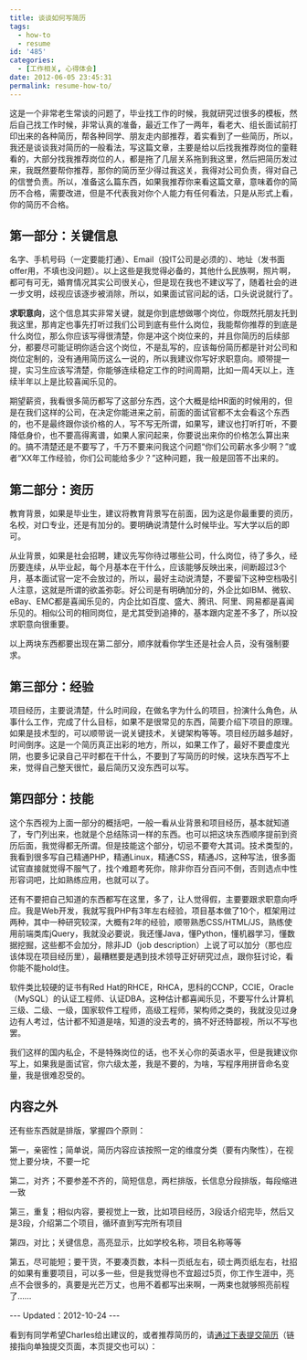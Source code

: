 ```yaml
---
title: 谈谈如何写简历
tags:
  - how-to
  - resume
id: '485'
categories:
  - [工作相关, 心得体会]
date: 2012-06-05 23:45:31
permalink: resume-how-to/
---
```


这是一个非常老生常谈的问题了，毕业找工作的时候，我就研究过很多的模板，然后自己找工作时候，非常认真的准备，最近工作了一两年，看老大、组长面试前打印出来的各种简历，帮各种同学、朋友走内部推荐，着实看到了一些简历，所以，我还是谈谈我对简历的一般看法，写这篇文章，主要是给以后找我推荐岗位的童鞋看的，大部分找我推荐岗位的人，都是拖了几层关系拖到我这里，然后把简历发过来，我既然要帮你推荐，那你的简历至少得过我这关，我得对公司负责，得对自己的信誉负责。所以，准备这么篇东西，如果我推荐你来看这篇文章，意味着你的简历不合格，需要改进，但是不代表我对你个人能力有任何看法，只是从形式上看，你的简历不合格。
<!-- more -->
## 第一部分：关键信息

名字、手机号码（一定要能打通）、Email（投IT公司是必须的）、地址（发书面offer用，不填也没问题）。以上这些是我觉得必备的，其他什么民族啊，照片啊，都可有可无，婚育情况其实公司很关心，但是现在我也不建议写了，随着社会的进一步文明，歧视应该逐步被消除，所以，如果面试官问起的话，口头说说就行了。

**求职意向**，这个信息其实非常关键，就是你到底想做哪个岗位，你既然托朋友托到我这里，那肯定也事先打听过我们公司到底有些什么岗位，我能帮你推荐的到底是什么岗位，那么你应该写得很清楚，你是冲这个岗位来的，并且你简历的后续部分，都要尽可能证明你适合这个岗位，不是乱写的，应该每份简历都是针对公司和岗位定制的，没有通用简历这么一说的，所以我建议你写好求职意向。顺带提一提，实习生应该写清楚，你能够连续稳定工作的时间周期，比如一周4天以上，连续半年以上是比较喜闻乐见的。

期望薪资，我看很多简历都写了这部分东西，这个大概是给HR面的时候用的，但是在我们这样的公司，在决定你能进来之前，前面的面试官都不太会看这个东西的，也不是最终跟你谈价格的人，写不写无所谓，如果写，建议也打听打听，不要降低身价，也不要高得离谱，如果人家问起来，你要说出来你的价格怎么算出来的。搞不清楚还是不要写了，千万不要来问我这个问题“你们公司薪水多少啊？”或者“XX年工作经验，你们公司能给多少？”这种问题，我一般是回答不出来的。

## 第二部分：资历

教育背景，如果是毕业生，建议将教育背景写在前面，因为这是你最重要的资历，名校，对口专业，还是有加分的。要明确说清楚什么时候毕业。写大学以后的即可。

从业背景，如果是社会招聘，建议先写你待过哪些公司，什么岗位，待了多久，经历要连续，从毕业起，每个月基本在干什么，应该能够反映出来，间断超过3个月，基本面试官一定不会放过的，所以，最好主动说清楚，不要留下这种空档吸引人注意，这就是所谓的欲盖弥彰。好公司是有明确加分的，外企比如IBM、微软、eBay、EMC都是喜闻乐见的，内企比如百度、盛大、腾讯、阿里、网易都是喜闻乐见的。相似公司的相同岗位，是尤其受到追捧的，基本跟内定差不多了，所以投求职意向很重要。

以上两块东西都要出现在第二部分，顺序就看你学生还是社会人员，没有强制要求。

## 第三部分：经验

项目经历，主要说清楚，什么时间段，在做名字为什么的项目，扮演什么角色，从事什么工作，完成了什么目标，如果不是很常见的东西，简要介绍下项目的原理。如果是技术型的，可以顺带说一说关键技术，关键架构等等。项目经历越多越好，时间倒序。这是一个简历真正出彩的地方，所以，如果工作了，最好不要虚度光阴，也要多记录自己平时都在干什么，不要到了写简历的时候，这块东西写不上来，觉得自己整天很忙，最后简历又没东西可以写。

## 第四部分：技能

这个东西视为上面一部分的概括吧，一般一看从业背景和项目经历，基本就知道了，专门列出来，也就是个总结陈词一样的东西。也可以把这块东西顺序提前到资历后面，我觉得都无所谓。但是技能这个部分，切忌不要夸大其词。技术类型的，我看到很多写自己精通PHP，精通Linux，精通CSS，精通JS，这种写法，很多面试官直接就觉得不服气了，找个难题考死你，除非你百分百问不倒，否则选点中性形容词吧，比如熟练应用，也就可以了。

还有不要把自己知道的东西都写在这里，多了，让人觉得假，主要要跟求职意向呼应。我是Web开发，我就写我PHP有3年左右经验，项目基本做了10个，框架用过两种，其中一种研究较深，大概有2年的经验，顺带熟悉CSS/HTML/JS，熟练使用前端类库jQuery，我就没必要说，我还懂Java，懂Python，懂机器学习，懂数据挖掘，这些都不会加分，除非JD（job description）上说了可以加分（那也应该体现在项目经历里），最糟糕要是遇到技术领导正好研究过点，跟你狂讨论，看你能不能hold住。

软件类比较硬的证书有Red Hat的RHCE，RHCA，思科的CCNP，CCIE，Oracle（MySQL）的认证工程师、认证DBA，这种估计都喜闻乐见，不要写什么计算机三级、二级、一级，国家软件工程师，高级工程师，架构师之类的，我就没见过身边有人考过，估计都不知道是啥，知道的没去考的，搞不好还特鄙视，所以不写也罢。

我们这样的国内私企，不是特殊岗位的话，也不关心你的英语水平，但是我建议你写上，如果我是面试官，你六级太差，我是不要的，为啥，写程序用拼音命名变量，我是很难忍受的。

## 内容之外

还有些东西就是排版，掌握四个原则：

第一，亲密性；简单说，简历内容应该按照一定的维度分类（要有内聚性），在视觉上要分块，不要一坨

第二，对齐；不要参差不齐的，简短信息，两栏排版，长信息分段排版，每段缩进一致

第三，重复；相似内容，要视觉上一致，比如项目经历，3段话介绍完毕，然后又是3段，介绍第二个项目，循环直到写完所有项目

第四，对比；关键信息，高亮显示，比如学校名称，项目名称等等

第五，尽可能短；要干货，不要凑页数，本科一页纸左右，硕士两页纸左右，社招的如果有重要项目，可以多一些，但是我觉得也不宜超过5页，你工作生涯中，亮点不会很多的，真要是光芒万丈，也用不着都写出来啊，一两束也就够照亮前程了……


--- Updated：2012-10-24 ---

看到有同学希望Charles给出建议的，或者推荐简历的，请[通过下表提交简历](http://blog.charlestang.org/resume "提交简历")（链接指向单独提交页面，本页提交也可以）：
